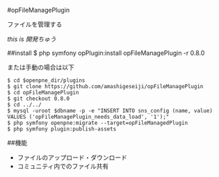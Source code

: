 #opFileManagePlugin

ファイルを管理する

*this is 開発ちゅう*

##install
    $ php symfony opPlugin:install opFileManagePlugin -r 0.8.0  

または手動の場合は以下

    $ cd $openpne_dir/plugins  
    $ git clone https://github.com/amashigeseiji/opFileManagePlugin  
    $ cd opFileManagePlugin  
    $ git checkout 0.8.0  
    $ cd ../../  
    $ mysql -uroot $dbname -p -e "INSERT INTO sns_config (name, value) VALUES ('opFileManagePlugin_needs_data_load', '1');"  
    $ php symfony openpne:migrate --target=opFileManagedPlugin  
    $ php symfony plugin:publish-assets  

##機能
* ファイルのアップロード・ダウンロード  
* コミュニティ内でのファイル共有  
